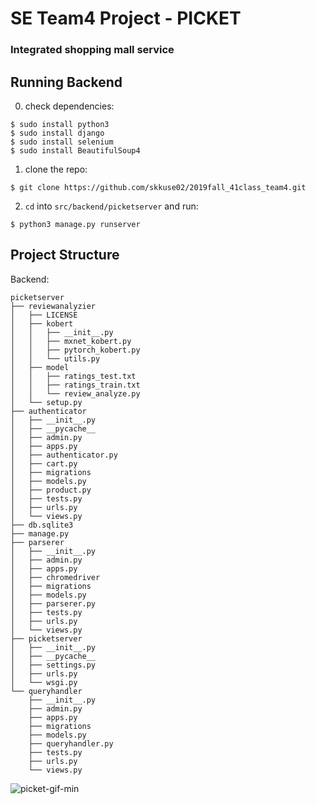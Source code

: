 # SE Team4 Project - PICKET
### Integrated shopping mall service

## Running Backend
0. check dependencies:
```
$ sudo install python3
$ sudo install django
$ sudo install selenium
$ sudo install BeautifulSoup4
```
1. clone the repo:
```
$ git clone https://github.com/skkuse02/2019fall_41class_team4.git
```
2. `cd` into `src/backend/picketserver` and run:
```
$ python3 manage.py runserver
```
## Project Structure
 Backend:
```Backend
picketserver
├── reviewanalyzier
│   ├── LICENSE
│   ├── kobert
│   │   ├── __init__.py
│   │   ├── mxnet_kobert.py
│   │   ├── pytorch_kobert.py
│   │   └── utils.py
│   ├── model
│   │   ├── ratings_test.txt
│   │   ├── ratings_train.txt
│   │   └── review_analyze.py
│   └── setup.py
├── authenticator
│   ├── __init__.py
│   ├── __pycache__
│   ├── admin.py
│   ├── apps.py
│   ├── authenticator.py
│   ├── cart.py
│   ├── migrations
│   ├── models.py
│   ├── product.py
│   ├── tests.py
│   ├── urls.py
│   └── views.py
├── db.sqlite3
├── manage.py
├── parserer
│   ├── __init__.py
│   ├── admin.py
│   ├── apps.py
│   ├── chromedriver
│   ├── migrations
│   ├── models.py
│   ├── parserer.py
│   ├── tests.py
│   ├── urls.py
│   └── views.py
├── picketserver
│   ├── __init__.py
│   ├── __pycache__
│   ├── settings.py
│   ├── urls.py
│   └── wsgi.py
└── queryhandler
    ├── __init__.py
    ├── admin.py
    ├── apps.py
    ├── migrations
    ├── models.py
    ├── queryhandler.py
    ├── tests.py
    ├── urls.py
    └── views.py
```

![picket-gif-min](https://user-images.githubusercontent.com/18145509/70392890-9c817d00-1a27-11ea-8d1c-d4a01c3fc4eb.gif)
